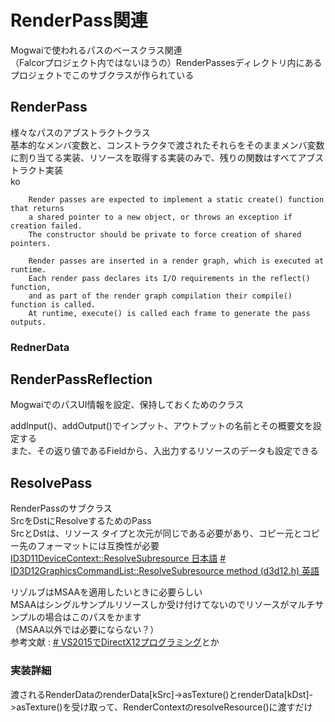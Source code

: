 # RenderPass関連

Mogwaiで使われるパスのベースクラス関連  
（Falcorプロジェクト内ではないほうの）RenderPassesディレクトリ内にあるプロジェクトでこのサブクラスが作られている  

## RenderPass
様々なパスのアブストラクトクラス  
基本的なメンバ変数と、コンストラクタで渡されたそれらをそのままメンバ変数に割り当てる実装、リソースを取得する実装のみで、残りの関数はすべてアブストラクト実装  
ko

        Render passes are expected to implement a static create() function that returns
        a shared pointer to a new object, or throws an exception if creation failed.
        The constructor should be private to force creation of shared pointers.

        Render passes are inserted in a render graph, which is executed at runtime.
        Each render pass declares its I/O requirements in the reflect() function,
        and as part of the render graph compilation their compile() function is called.
        At runtime, execute() is called each frame to generate the pass outputs.

### RednerData


## RenderPassReflection
MogwaiでのパスUI情報を設定、保持しておくためのクラス  

addInput()、addOutput()でインプット、アウトプットの名前とその概要文を設定する  
また、その返り値であるFieldから、入出力するリソースのデータも設定できる  



## ResolvePass
RenderPassのサブクラス  
SrcをDstにResolveするためのPass  
SrcとDstは、リソース タイプと次元が同じである必要があり、コピー元とコピー先のフォーマットには互換性が必要  
[ID3D11DeviceContext::ResolveSubresource 日本語](https://docs.microsoft.com/ja-jp/previous-versions/direct-x/ee419733(v=vs.85))
[# ID3D12GraphicsCommandList::ResolveSubresource method (d3d12.h) 英語](https://docs.microsoft.com/en-us/windows/win32/api/d3d12/nf-d3d12-id3d12graphicscommandlist-resolvesubresource)

リゾルブはMSAAを適用したいときに必要らしい  
MSAAはシングルサンプルリソースしか受け付けてないのでリソースがマルチサンプルの場合はこのパスをかます  
（MSAA以外では必要にならない？）  
参考文献 : [# VS2015でDirectX12プログラミング](https://zerogram.info/?p=1746)とか

### 実装詳細
渡されるRenderDataのrenderData[kSrc]->asTexture()とrenderData[kDst]->asTexture()を受け取って、RenderContextのresolveResource()に渡すだけ  


<!--stackedit_data:
eyJoaXN0b3J5IjpbLTkyMjgyNTk4NSw0NDY3ODE1NzcsOTUwMz
c0NTUsLTU2MTA3MzgyMiwtMTIyMTQ2MjQzNSwxNDU2OTQwNDY5
LC0xNzk4ODgwOTIwLC0xNDgxNzcyOTgxLDEzODAzNTUzNDQsND
QzMTEwODc2LDE3MDU4OTQyMzYsMjM4NTI1MDAsNzY4ODQ4ODM1
LC0yNjcwMzgzMDksNzMwOTk4MTE2XX0=
-->